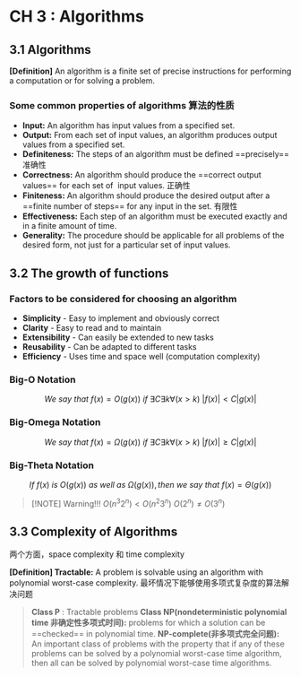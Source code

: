 # CH 3 : Algorithms
## 3.1 Algorithms
**[Definition]** An algorithm is a finite set of precise instructions for performing a computation or for solving a problem.
### Some common properties of algorithms 算法的性质
- **Input:** An algorithm has input values from a specified set.
- **Output:** From each set of input values, an algorithm produces output values from a specified set.
- **Definiteness:** The steps of an algorithm must be defined ==precisely== 准确性
- **Correctness:** An algorithm should produce the ==correct output values== for each set of  input values. 正确性
- **Finiteness:** An algorithm should produce the desired output after a ==finite number of steps== for any input in the set. 有限性
- **Effectiveness:** Each step of an algorithm must be executed exactly and in a finite amount of time. 
- **Generality:** The procedure should be applicable for all problems of the desired form, not just for a particular set of input values.

## 3.2 The growth of functions

### Factors to be considered for choosing an algorithm
- **Simplicity** - Easy to implement and obviously correct
- **Clarity** - Easy to read and to maintain
- **Extensibility** - Can easily be extended to new tasks
- **Reusability** - Can be adapted to different tasks
- **Efficiency** - Uses time and space well (computation complexity)

### Big-O Notation
$$
We\ say\ that\ f(x)=O(g(x))\ if\ \exists C\exists k\forall (x\gt k)\ |f(x)|\lt C|g(x)|
$$

### Big-Omega Notation
$$
We\ say\ that\ f(x)=\Omega(g(x))\ if\ \exists C\exists k\forall (x\gt k)\ |f(x)|\ge C|g(x)|
$$

### Big-Theta Notation
$$
If\ f(x)\ is\ O(g(x))\ as\ well\ as\ \Omega (g(x)),then\ we\ say\ that\ f(x)=\Theta(g(x))
$$

> [!NOTE] Warning!!!
> $O(n^3 2^n)<O(n^2 3^n)$
> $O(2^n)\ne O(3^n)$
## 3.3 Complexity of Algorithms
两个方面，space complexity 和 time complexity

**[Definition] Tractable:** A problem is solvable using an algorithm with polynomial worst-case complexity. 最坏情况下能够使用多项式复杂度的算法解决问题

> **Class P** : Tractable problems
> **Class NP(nondeterministic polynomial time 非确定性多项式时间):** problems for which a solution can be ==checked== in polynomial time. 
> **NP-complete(非多项式完全问题):** An important class of problems with the property that if any of these problems can be solved by a polynomial worst-case time algorithm, then all can be solved by polynomial worst-case time algorithms.

